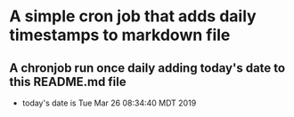 A simple cron job that adds daily timestamps to markdown file
============================================================
## A chronjob run once daily adding today's date to this README.md file
* today's date is Tue Mar 26 08:34:40 MDT 2019
